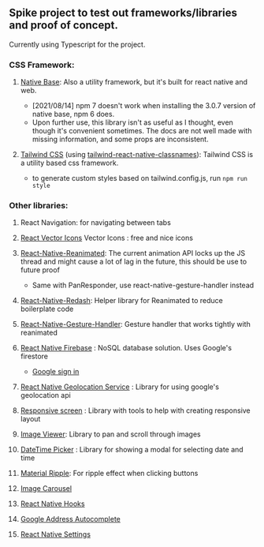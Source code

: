 ## Spike project to test out frameworks/libraries and proof of concept.

Currently using Typescript for the project.

### CSS Framework: 
1. [Native Base](https://nativebase.io/): Also a utility framework, but it's built for react native and web. 
    - [2021/08/14] npm 7 doesn't work when installing the 3.0.7 version of native base, npm 6 does.
    - Upon further use, this library isn't as useful as I thought, even though it's convenient sometimes. The docs are not well made with missing information, and some props are inconsistent. 

2. [Tailwind CSS](https://tailwindcss.com/docs) (using [tailwind-react-native-classnames](https://github.com/jaredh159/tailwind-react-native-classnames)): Tailwind CSS is a utility based css framework. 
    - to generate custom styles based on tailwind.config.js, run `npm run style`

### Other libraries:
1. React Navigation: for navigating between tabs 

2. [React Vector Icons](https://oblador.github.io/react-native-vector-icons/) Vector Icons : free and nice icons

3. [React-Native-Reanimated](https://docs.swmansion.com/react-native-reanimated/docs/): The current animation API locks up the JS thread and might cause a lot of lag in the future, this should be use to future proof
    - Same with PanResponder, use react-native-gesture-handler instead

4. [React-Native-Redash](https://wcandillon.gitbook.io/redash/animations): Helper library for Reanimated to reduce boilerplate code

5. [React-Native-Gesture-Handler](https://docs.swmansion.com/react-native-gesture-handler/docs/): Gesture handler that works tightly with reanimated

6. [React Native Firebase](https://rnfirebase.io/firestore/usage) : NoSQL database solution. Uses Google's firestore
     - [Google sign in](https://github.com/react-native-google-signin/google-signin#project-setup-and-initialization)

7. [React Native Geolocation Service](https://github.com/Agontuk/react-native-geolocation-service) : Library for using google's geolocation api

8. [Responsive screen](https://github.com/marudy/react-native-responsive-screen) : Library with tools to help with creating responsive layout

9. [Image Viewer](https://github.com/ascoders/react-native-image-viewer): Library to pan and scroll through images

10. [DateTime Picker](https://github.com/mmazzarolo/react-native-modal-datetime-picker) : Library for showing a modal for selecting date and time

11. [Material Ripple](https://www.npmjs.com/package/react-native-material-ripple): For ripple effect when clicking buttons

12. [Image Carousel](https://github.com/meliorence/react-native-snap-carousel)

13. [React Native Hooks](https://github.com/react-native-community/hooks)

14. [Google Address Autocomplete](https://github.com/FaridSafi/react-native-google-places-autocomplete)

15. [React Native Settings](https://github.com/rmrs/react-native-settings)